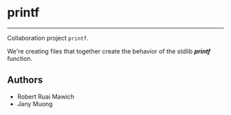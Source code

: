 # printf
---

Collaboration project ```printf```.

We're creating files that together create the behavior of the stdlib ***printf*** function.

## Authors
- Robert Ruai Mawich
- Jany Muong 
